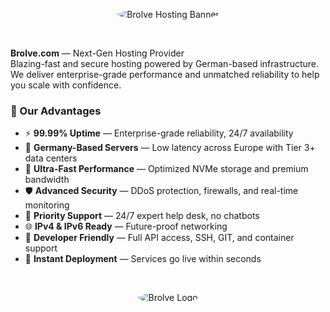 <p align="center">
  <img src="https://prodassets.nego.one/brlv_git.jpg" alt="Brolve Hosting Banner" style="border-radius: 50%;">
</p>

<br/>

**Brolve.com** — Next-Gen Hosting Provider  
Blazing-fast and secure hosting powered by German-based infrastructure. We deliver enterprise-grade performance and unmatched reliability to help you scale with confidence.

  
### 🚀 Our Advantages

- ⚡ **99.99% Uptime** — Enterprise-grade reliability, 24/7 availability  
- 📍 **Germany-Based Servers** — Low latency across Europe with Tier 3+ data centers  
- 🎯 **Ultra-Fast Performance** — Optimized NVMe storage and premium bandwidth  
- 🛡️ **Advanced Security** — DDoS protection, firewalls, and real-time monitoring  
- 🤝 **Priority Support** — 24/7 expert help desk, no chatbots  
- 🌐 **IPv4 & IPv6 Ready** — Future-proof networking  
- 🧩 **Developer Friendly** — Full API access, SSH, GIT, and container support  
- 🚀 **Instant Deployment** — Services go live within seconds  

<br/>
<p align="center">
  <img src="https://prodassets.nego.one/brlv_git.jpg" alt="Brolve Logo" style="border-radius: 50%;">
</p>

